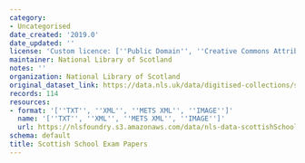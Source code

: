 ```yaml
---
category:
- Uncategorised
date_created: '2019.0'
date_updated: ''
license: 'Custom licence: [''Public Domain'', ''Creative Commons Attribution 4.0 International'']'
maintainer: National Library of Scotland
notes: ''
organization: National Library of Scotland
original_dataset_link: https://data.nls.uk/data/digitised-collections/scottish-exams/
records: 114
resources:
- format: '[''TXT'', ''XML'', ''METS XML'', ''IMAGE'']'
  name: '[''TXT'', ''XML'', ''METS XML'', ''IMAGE'']'
  url: https://nlsfoundry.s3.amazonaws.com/data/nls-data-scottishSchoolExams.zip
schema: default
title: Scottish School Exam Papers
---
```

